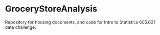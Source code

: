 # GroceryStoreAnalysis
Repository for housing documents, and code for Intro to Statistics 605.631 data challenge.
